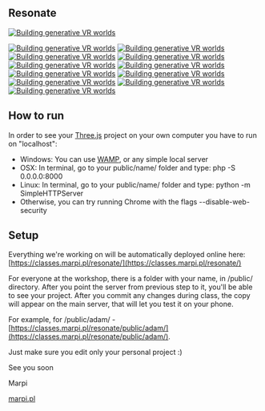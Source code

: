 ## Resonate

[![Building generative VR worlds](/main_title.png "Building generative VR worlds")](http://resonate.io/2017/workshop/building-generative-vr-worlds/)

[![Building generative VR worlds](/og_image.jpg "Building generative VR worlds")](https://classes.marpi.pl/resonate/)
[![Building generative VR worlds](/public/stella.jpg "Building generative VR worlds")](https://classes.marpi.pl/resonate/public/stella/)
[![Building generative VR worlds](/public/tibor.jpg "Building generative VR worlds")](https://classes.marpi.pl/resonate/public/tibor/)
[![Building generative VR worlds](/public/pekka.jpg "Building generative VR worlds")](https://classes.marpi.pl/resonate/public/pekka/)
[![Building generative VR worlds](/public/adam.jpg "Building generative VR worlds")](https://classes.marpi.pl/resonate/public/adam/)
[![Building generative VR worlds](/public/earove.jpg "Building generative VR worlds")](https://classes.marpi.pl/resonate/public/earove/)
[![Building generative VR worlds](/public/wooden.jpg "Building generative VR worlds")](https://classes.marpi.pl/resonate/public/wooden/)
[![Building generative VR worlds](/public/lights_and_shadows.jpg "Building generative VR worlds")](https://classes.marpi.pl/resonate/public/lights_and_shadows/)
[![Building generative VR worlds](/public/av_sphere.jpg "Building generative VR worlds")](https://classes.marpi.pl/resonate/public/av_sphere/)
[![Building generative VR worlds](/public/perlin_grass.jpg "Building generative VR worlds")](https://classes.marpi.pl/resonate/public/perlin_grass/)
[![Building generative VR worlds](/public/rain.jpg "Building generative VR worlds")](https://classes.marpi.pl/resonate/public/rain/)

How to run
-------

In order to see your [Three.js](http://threejs.org) project on your own computer you have to run on "localhost":

- Windows: You can use [WAMP](http://www.wampserver.com/en/), or any simple local server
- OSX: In terminal, go to your public/name/ folder and type: php -S 0.0.0.0:8000
- Linux: In terminal, go to your public/name/ folder and type: python -m SimpleHTTPServer
- Otherwise, you can try running Chrome with the flags --disable-web-security

Setup
-------

Everything we're working on will be automatically deployed online here: [https://classes.marpi.pl/resonate/](https://classes.marpi.pl/resonate/)

For everyone at the workshop, there is a folder with your name, in /public/ directory. After you point the server from previous step to it, you'll be able to see your project. After you commit any changes during class, the copy will appear on the main server, that will let you test it on your phone. 

For example, for /public/adam/ - [https://classes.marpi.pl/resonate/public/adam/](https://classes.marpi.pl/resonate/public/adam/). 

Just make sure you edit only your personal project :)

See you soon  

Marpi  

[marpi.pl](https://marpi.pl)